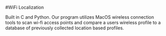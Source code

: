 #WiFi Localization

Built in C and Python. Our program utilizes MacOS wireless connection tools to scan wi-fi access points and compare a users wireless profile to a database of previously collected location based profiles.
